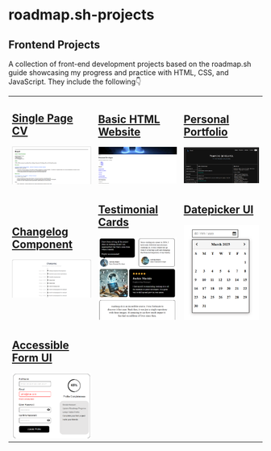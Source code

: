 # roadmap.sh-projects

## Frontend Projects

A collection of front-end development projects based on the roadmap.sh guide showcasing my progress and practice with HTML, CSS, and JavaScript. They include the following👇

<table>

  <tr>
    <td>
      <h2><a href="https://roadmap.sh/projects/single-page-cv">Single Page CV</a></h2>
      <a href="Frontend Projects/Single Page CV/index.html"><img src="Images/Single-Page-CV_screenshot.png" width="400"></a>
    </td>
    <td>
      <h2><a href="https://roadmap.sh/projects/basic-html-website">Basic HTML Website</a></h2>
      <a href="Frontend Projects/Basic HTML Website/index.html"><img src="Images/Basic-Html-Website_screenshot.png" width="400"></a>
    </td>
    <td>
      <h2><a href="https://roadmap.sh/projects/portfolio-website">Personal Portfolio</a></h2>
      <a href="Frontend Projects/Personal Portfolio/index.html"><img src="Images/Personal-Portfolio_screenshot.png" width="400"></a>
    </td>
  </tr>

  <tr>
    <td>
        <h2><a href="https://roadmap.sh/projects/changelog-component">Changelog Component</a></h2>
        <a href="Frontend Projects/Changelog Component/index.html"><img src="Images/Changelog-Component_screenshot.png" width="400"></a>
    </td>
    <td>
      <h2><a href="https://roadmap.sh/projects/testimonial-cards">Testimonial Cards</a></h2>
      <a href="Frontend Projects/Testimonial Cards/index.html"><img src="Images/Testimonial-Cards_screenshot.png" width="400"></a>
    </td>
    <td>
      <h2><a href="https://roadmap.sh/projects/datepicker-ui">Datepicker UI</a></h2>
      <a href="Frontend Projects/Datepicker UI/index.html"><img src="Images/Datepicker-UI_screenshot.png" width="400"></a>
    </td>
  </tr>

  <tr>
    <td>
        <h2><a href="https://roadmap.sh/projects/accessible-form-ui">Accessible Form UI</a></h2>
        <a href="Frontend Projects/Accessible Form UI/index.html"><img src="Images/Accessible-Form-UI_screenshot.png" width="400"></a>
    </td>
  </tr>

</table>


